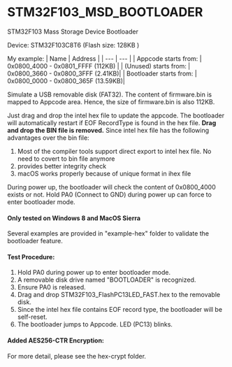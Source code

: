 # STM32F103_MSD_BOOTLOADER
STM32F103 Mass Storage Device Bootloader

Device: STM32F103C8T6 (Flash size: 128KB )

My example:
| Name | Address |
| --- | --- |
| Appcode starts from: | 0x0800_4000 - 0x0801_FFFF  (112KB) |
| (Unused) starts from: | 0x0800_3660 - 0x0800_3FFF (2.41KB)|
| Bootloader starts from: | 0x0800_0000 - 0x0800_365F (13.59KB)|

Simulate a USB removable disk (FAT32).
The content of firmware.bin is mapped to Appcode area. Hence, the size of firmware.bin is also 112KB.

Just drag and drop the intel hex file to update the appcode. The bootloader will automatically restart if EOF RecordType is found in the hex file.
<b>Drag and drop the BIN file is removed.</b> Since intel hex file has the following advantages over the bin file:
1. Most of the compiler tools support direct export to intel hex file. No need to covert to bin file anymore
2. provides better integrity check
3. macOS works properly because of unique format in ihex file

During power up, the bootloader will check the content of 0x0800_4000 exists or not.
Hold PA0 (Connect to GND) during power up can force to enter bootloader mode.

#### Only tested on Windows 8 and MacOS Sierra<br />

Several examples are provided in "example-hex" folder to validate the bootloader feature.

#### Test Procedure:
1. Hold PA0 during power up to enter bootloader mode.
2. A removable disk drive named "BOOTLOADER" is recognized.
3. Ensure PA0 is released.
4. Drag and drop STM32F103_FlashPC13LED_FAST.hex to the removable disk.
5. Since the intel hex file contains EOF record type, the bootloader will be self-reset.
6. The bootloader jumps to Appcode. LED (PC13) blinks. 

#### Added AES256-CTR Encryption:
For more detail, please see the hex-crypt folder.
